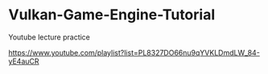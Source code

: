 # Vulkan-Game-Engine-Tutorial
Youtube lecture practice

https://www.youtube.com/playlist?list=PL8327DO66nu9qYVKLDmdLW_84-yE4auCR
